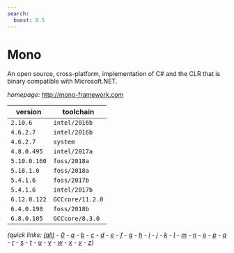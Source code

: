```yaml
---
search:
  boost: 0.5
---
```

# Mono

An open source, cross-platform, implementation of C# and the CLR that is  binary compatible with Microsoft.NET.

*homepage*: <http://mono-framework.com>

version | toolchain
--------|----------
``2.10.6`` | ``intel/2016b``
``4.6.2.7`` | ``intel/2016b``
``4.6.2.7`` | ``system``
``4.8.0.495`` | ``intel/2017a``
``5.10.0.160`` | ``foss/2018a``
``5.18.1.0`` | ``foss/2018a``
``5.4.1.6`` | ``foss/2017b``
``5.4.1.6`` | ``intel/2017b``
``6.12.0.122`` | ``GCCcore/11.2.0``
``6.4.0.198`` | ``foss/2018b``
``6.8.0.105`` | ``GCCcore/8.3.0``


*(quick links: [(all)](../index.md) - [0](../0/index.md) - [a](../a/index.md) - [b](../b/index.md) - [c](../c/index.md) - [d](../d/index.md) - [e](../e/index.md) - [f](../f/index.md) - [g](../g/index.md) - [h](../h/index.md) - [i](../i/index.md) - [j](../j/index.md) - [k](../k/index.md) - [l](../l/index.md) - [m](../m/index.md) - [n](../n/index.md) - [o](../o/index.md) - [p](../p/index.md) - [q](../q/index.md) - [r](../r/index.md) - [s](../s/index.md) - [t](../t/index.md) - [u](../u/index.md) - [v](../v/index.md) - [w](../w/index.md) - [x](../x/index.md) - [y](../y/index.md) - [z](../z/index.md))*

